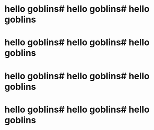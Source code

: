 # hello goblins# hello goblins# hello goblins
# hello goblins# hello goblins# hello goblins

# hello goblins# hello goblins# hello goblins
# hello goblins# hello goblins# hello goblins

